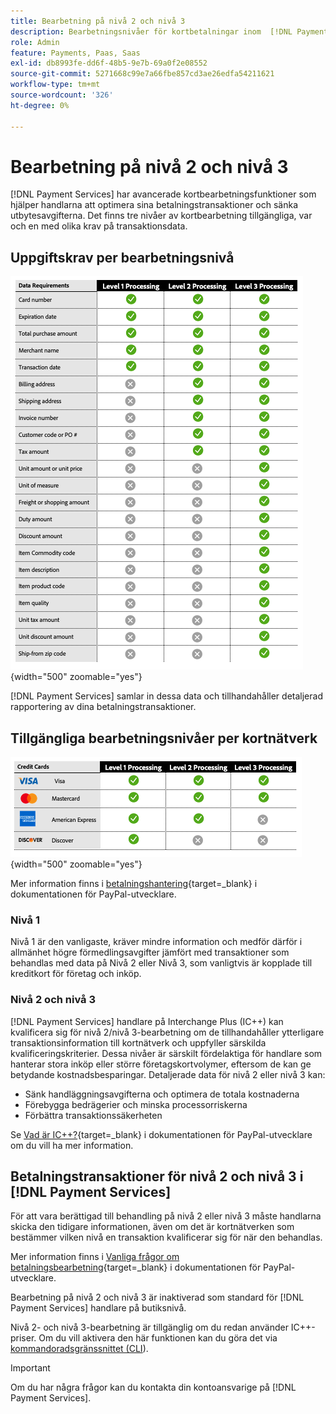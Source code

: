 ```yaml
---
title: Bearbetning på nivå 2 och nivå 3
description: Bearbetningsnivåer för kortbetalningar inom  [!DNL Payment Services] transaktioner.
role: Admin
feature: Payments, Paas, Saas
exl-id: db8993fe-dd6f-48b5-9e7b-69a0f2e08552
source-git-commit: 5271668c99e7a66fbe857cd3ae26edfa54211621
workflow-type: tm+mt
source-wordcount: '326'
ht-degree: 0%

---
```


# Bearbetning på nivå 2 och nivå 3

[!DNL Payment Services] har avancerade kortbearbetningsfunktioner som hjälper handlarna att optimera sina betalningstransaktioner och sänka utbytesavgifterna. Det finns tre nivåer av kortbearbetning tillgängliga, var och en med olika krav på transaktionsdata.

## Uppgiftskrav per bearbetningsnivå

![Transaktionsrapport](assets/level-processing-details.png){width="500" zoomable="yes"}

[!DNL Payment Services] samlar in dessa data och tillhandahåller detaljerad rapportering av dina betalningstransaktioner.

## Tillgängliga bearbetningsnivåer per kortnätverk

![Kortinformation](assets/cards-details-level-processing.png){width="500" zoomable="yes"}

Mer information finns i [betalningshantering](https://developer.paypal.com/docs/checkout/advanced/processing/){target=_blank} i dokumentationen för PayPal-utvecklare.

### Nivå 1

Nivå 1 är den vanligaste, kräver mindre information och medför därför i allmänhet högre förmedlingsavgifter jämfört med transaktioner som behandlas med data på Nivå 2 eller Nivå 3, som vanligtvis är kopplade till kreditkort för företag och inköp.

### Nivå 2 och nivå 3

[!DNL Payment Services] handlare på Interchange Plus (IC++) kan kvalificera sig för nivå 2/nivå 3-bearbetning om de tillhandahåller ytterligare transaktionsinformation till kortnätverk och uppfyller särskilda kvalificeringskriterier. Dessa nivåer är särskilt fördelaktiga för handlare som hanterar stora inköp eller större företagskortvolymer, eftersom de kan ge betydande kostnadsbesparingar. Detaljerade data för nivå 2 eller nivå 3 kan:

* Sänk handläggningsavgifterna och optimera de totala kostnaderna
* Förebygga bedrägerier och minska processorriskerna
* Förbättra transaktionssäkerheten

Se [Vad är IC++?](https://www.paypal.com/us/brc/article/what-is-interchange-plus-plus){target=_blank} i dokumentationen för PayPal-utvecklare om du vill ha mer information.

## Betalningstransaktioner för nivå 2 och nivå 3 i [!DNL Payment Services]

För att vara berättigad till behandling på nivå 2 eller nivå 3 måste handlarna skicka den tidigare informationen, även om det är kortnätverken som bestämmer vilken nivå en transaktion kvalificerar sig för när den behandlas.

Mer information finns i [Vanliga frågor om betalningsbearbetning](https://www.paypal.com/us/cshelp/article/ts2278?_ga=1.131773126.875104296.1712843492){target=_blank} i dokumentationen för PayPal-utvecklare.

Bearbetning på nivå 2 och nivå 3 är inaktiverad som standard för [!DNL Payment Services] handlare på butiksnivå.

Nivå 2- och nivå 3-bearbetning är tillgänglig om du redan använder IC++-priser. Om du vill aktivera den här funktionen kan du göra det via [kommandoradsgränssnittet (CLI](configure-cli.md)).

>[!IMPORTANT]
>
>Om du har några frågor kan du kontakta din kontoansvarige på [!DNL Payment Services].
